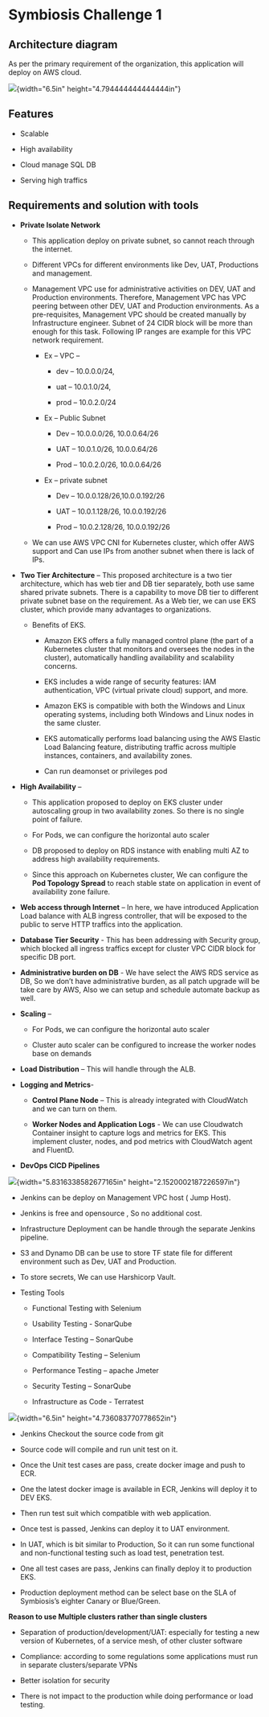 Symbiosis Challenge 1
=====================

Architecture diagram 
---------------------

As per the primary requirement of the organization, this application
will deploy on AWS cloud.

![](media/image1.jpg){width="6.5in" height="4.794444444444444in"}

Features
--------

-   Scalable

-   High availability

-   Cloud manage SQL DB

-   Serving high traffics

Requirements and solution with tools 
-------------------------------------

-   **Private Isolate Network**

    -   This application deploy on private subnet, so cannot reach
        through the internet.

    -   Different VPCs for different environments like Dev, UAT,
        Productions and management.

    -   Management VPC use for administrative activities on DEV, UAT and
        Production environments. Therefore, Management VPC has VPC
        peering between other DEV, UAT and Production environments. As a
        pre-requisites, Management VPC should be created manually by
        Infrastructure engineer. Subnet of 24 CIDR block will be more
        than enough for this task. Following IP ranges are example for
        this VPC network requirement.

        -   Ex – VPC –

            -   dev – 10.0.0.0/24,

            -   uat – 10.0.1.0/24,

            -   prod – 10.0.2.0/24

        -   Ex – Public Subnet

            -   Dev – 10.0.0.0/26, 10.0.0.64/26

            -   UAT – 10.0.1.0/26, 10.0.0.64/26

            -   Prod – 10.0.2.0/26, 10.0.0.64/26

        -   Ex – private subnet

            -   Dev – 10.0.0.128/26,10.0.0.192/26

            -   UAT – 10.0.1.128/26, 10.0.0.192/26

            -   Prod – 10.0.2.128/26, 10.0.0.192/26

    -   We can use AWS VPC CNI for Kubernetes cluster, which offer AWS
        support and Can use IPs from another subnet when there is lack
        of IPs.

-   **Two Tier Architecture** – This proposed architecture is a two tier
    architecture, which has web tier and DB tier separately, both use
    same shared private subnets. There is a capability to move DB tier
    to different private subnet base on the requirement. As a Web tier,
    we can use EKS cluster, which provide many advantages
    to organizations.

    -   Benefits of EKS.

        -   Amazon EKS offers a fully managed control plane (the part of
            a Kubernetes cluster that monitors and oversees the nodes in
            the cluster), automatically handling availability and
            scalability concerns.

        -   EKS includes a wide range of security features: IAM
            authentication, VPC (virtual private cloud) support,
            and more.

        -   Amazon EKS is compatible with both the Windows and Linux
            operating systems, including both Windows and Linux nodes in
            the same cluster.

        -   EKS automatically performs load balancing using the AWS
            Elastic Load Balancing feature, distributing traffic across
            multiple instances, containers, and availability zones.

        -   Can run deamonset or privileges pod

-   **High Availability** –

    -   This application proposed to deploy on EKS cluster under
        autoscaling group in two availability zones. So there is no
        single point of failure.

    -   <span id="_Hlk109771352" class="anchor"></span>For Pods, we can
        configure the horizontal auto scaler

    -   DB proposed to deploy on RDS instance with enabling multi AZ to
        address high availability requirements.

    -   Since this approach on Kubernetes cluster, We can configure the
        **Pod Topology Spread** to reach stable state on application in
        event of availability zone failure.

-   **Web access through Internet** – In here, we have introduced
    Application Load balance with ALB ingress controller, that will be
    exposed to the public to serve HTTP traffics into the application.

-   **Database Tier Security** - This has been addressing with Security
    group, which blocked all ingress traffics except for cluster VPC
    CIDR block for specific DB port.

-   **Administrative burden on DB** - We have select the AWS RDS service
    as DB, So we don’t have administrative burden, as all patch upgrade
    will be take care by AWS, Also we can setup and schedule automate
    backup as well.

-   **Scaling** –

    -   For Pods, we can configure the horizontal auto scaler

    -   Cluster auto scaler can be configured to increase the worker
        nodes base on demands

-   **Load Distribution** – This will handle through the ALB.

-   **Logging and Metrics**-

    -   **Control Plane Node** – This is already integrated with
        CloudWatch and we can turn on them.

    -   **Worker Nodes and Application Logs** - We can use Cloudwatch
        Container insight to capture logs and metrics for EKS. This
        implement cluster, nodes, and pod metrics with CloudWatch agent
        and FluentD.

-   **DevOps CICD Pipelines**

![](media/image2.jpg){width="5.8316338582677165in"
height="2.1520002187226597in"}

-   Jenkins can be deploy on Management VPC host ( Jump Host).

-   Jenkins is free and opensource , So no additional cost.

-   Infrastructure Deployment can be handle through the separate
    Jenkins pipeline.

-   S3 and Dynamo DB can be use to store TF state file for different
    environment such as Dev, UAT and Production.

-   To store secrets, We can use Harshicorp Vault.

<!-- -->

-   Testing Tools

    -   Functional Testing with Selenium

    -   Usability Testing - SonarQube

    -   Interface Testing – SonarQube

    -   Compatibility Testing – Selenium

    -   Performance Testing – apache Jmeter

    -   Security Testing – SonarQube

    -   Infrastructure as Code - Terratest

![](media/image3.jpg){width="6.5in" height="4.736083770778652in"}

-   Jenkins Checkout the source code from git

-   Source code will compile and run unit test on it.

-   Once the Unit test cases are pass, create docker image and push
    to ECR.

-   One the latest docker image is available in ECR, Jenkins will deploy
    it to DEV EKS.

-   Then run test suit which compatible with web application.

-   Once test is passed, Jenkins can deploy it to UAT environment.

-   In UAT, which is bit similar to Production, So it can run some
    functional and non-functional testing such as load test,
    penetration test.

-   One all test cases are pass, Jenkins can finally deploy it to
    production EKS.

-   Production deployment method can be select base on the SLA of
    Symbiosis’s eighter Canary or Blue/Green.

**Reason to use Multiple clusters rather than single clusters**

-   Separation of production/development/UAT: especially for testing a
    new version of Kubernetes, of a service mesh, of other cluster
    software

-   Compliance: according to some regulations some applications must run
    in separate clusters/separate VPNs

-   Better isolation for security

-   There is not impact to the production while doing performance or
    load testing.
